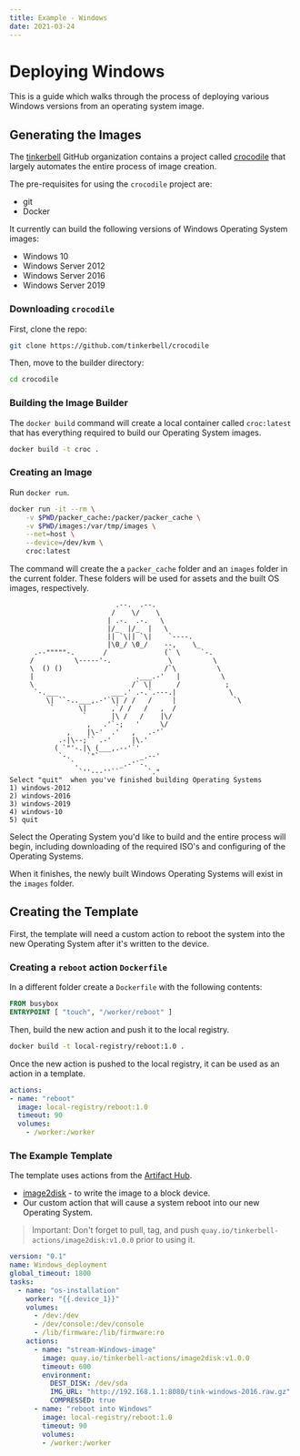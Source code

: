 ```yaml
---
title: Example - Windows
date: 2021-03-24
---
```


# Deploying Windows

This is a guide which walks through the process of deploying various Windows versions from an operating system image.

## Generating the Images

The [tinkerbell] GitHub organization contains a project called [crocodile] that largely automates the entire process of image creation.

The pre-requisites for using the `crocodile` project are:

- git
- Docker

It currently can build the following versions of Windows Operating System images:

- Windows 10
- Windows Server 2012
- Windows Server 2016
- Windows Server 2019

### Downloading `crocodile`

First, clone the repo:

```sh
git clone https://github.com/tinkerbell/crocodile
```

Then, move to the builder directory:

```sh
cd crocodile
```

### Building the Image Builder

The `docker build` command will create a local container called `croc:latest` that has everything required to build our Operating System images.

```sh
docker build -t croc .
```

### Creating an Image

Run `docker run`.

```sh
docker run -it --rm \
	-v $PWD/packer_cache:/packer/packer_cache \
	-v $PWD/images:/var/tmp/images \
	--net=host \
	--device=/dev/kvm \
	croc:latest
```

The command will create the a `packer_cache` folder and an `images` folder in the current folder.
These folders will be used for assets and the built OS images, respectively.

```text
                          .--.  .--.
                         /    \/    \
                        | .-.  .-.   \
                        |/_  |/_  |   \
                        || `\|| `\|    `----.
                        |\0_/ \0_/    --,    \_
      .--"""""-.       /              (` \     `-.
     /          \-----'-.              \          \
     \  () ()                         /`\          \
     |                         .___.-'   |          \
     \                        /` \|      /           ;
      `-.___             ___.' .-.`.---.|             \
         \| ``-..___,.-'`\| / /   /     |              `\
          `      \|      ,`/ /   /   ,  /
                  `      |\ /   /    |\/
                   ,   .'`-;   '     \/
              ,    |\-'  .'   ,   .-'`
            .-|\--;`` .-'     |\.'
           ( `"'-.|\ (___,.--'`'
            `-.    `"`          _.--'
               `.          _.-'`-.
                 `''---''``       `."
Select "quit"  when you've finished building Operating Systems
1) windows-2012
2) windows-2016
3) windows-2019
4) windows-10
5) quit
```

Select the Operating System you'd like to build and the entire process will begin, including downloading of the required ISO's and configuring of the Operating Systems.

When it finishes, the newly built Windows Operating Systems will exist in the `images` folder.

## Creating the Template

First, the template will need a custom action to reboot the system into the new Operating System after it's written to the device.

### Creating a `reboot` action `Dockerfile`

In a different folder create a `Dockerfile` with the following contents:

```dockerfile
FROM busybox
ENTRYPOINT [ "touch", "/worker/reboot" ]
```

Then, build the new action and push it to the local registry.

```sh
docker build -t local-registry/reboot:1.0 .
```

Once the new action is pushed to the local registry, it can be used as an action in a template.

```yaml
actions:
- name: "reboot"
  image: local-registry/reboot:1.0
  timeout: 90
  volumes:
	- /worker:/worker
```

### The Example Template

The template uses actions from the [Artifact Hub].

- [image2disk] - to write the image to a block device.
- Our custom action that will cause a system reboot into our new Operating System.

> Important: Don't forget to pull, tag, and push `quay.io/tinkerbell-actions/image2disk:v1.0.0` prior to using it.

```yaml
version: "0.1"
name: Windows_deployment
global_timeout: 1800
tasks:
  - name: "os-installation"
	worker: "{{.device_1}}"
	volumes:
	  - /dev:/dev
	  - /dev/console:/dev/console
	  - /lib/firmware:/lib/firmware:ro
	actions:
      - name: "stream-Windows-image"
        image: quay.io/tinkerbell-actions/image2disk:v1.0.0
		timeout: 600
		environment:
		  DEST_DISK: /dev/sda
		  IMG_URL: "http://192.168.1.1:8080/tink-windows-2016.raw.gz"
		  COMPRESSED: true
      - name: "reboot into Windows"
        image: local-registry/reboot:1.0
        timeout: 90
        volumes:
	    - /worker:/worker
```

[artifact hub]: https://artifacthub.io/packages/search?kind=4
[crocodile]: https://github.com/tinkerbell/crocodile
[image2disk]: https://artifacthub.io/packages/tbaction/tinkerbell-community/image2disk
[tinkerbell]: https://tinkerbell.org
